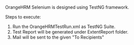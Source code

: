 OrangeHRM Selenium is designed using TestNG framework.

Steps to execute:
1. Run the OrangeHRMTestRun.xml as TestNG Suite.
2. Test Report will be generated under ExtentReport folder.
3. Mail will be sent to the given "To Recipients"
